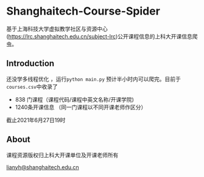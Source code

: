 # Shanghaitech-Course-Spider

基于上海科技大学虚拟教学社区与资源中心(https://lrc.shanghaitech.edu.cn/subject-lrc)公开课程信息的上科大开课信息爬虫。



## Introduction

还没学多线程优化 ，运行`python main.py` 预计半小时内可以爬完。目前于`courses.csv`中收录了

- 838 门课程（课程代码/课程中英文名称/开课学院)
- 1240条开课信息 （同一门课程以不同开课老师作区分）

截止2021年6月27日19时



## About

课程资源版权归上科大开课单位及开课老师所有

lianyh@shanghaitech.edu.cn